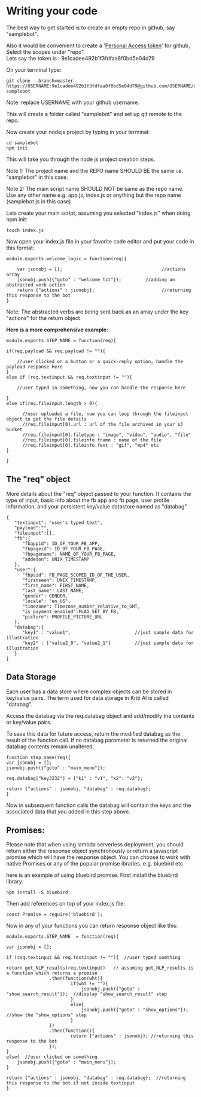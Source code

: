 # Writing your code

The best way to get started is to create an empty repo in github, say "samplebot".

Also it would be convenient to create a '[Personal Access token](https://github.com/settings/tokens)' for github, Select the scopes under "repo".  
Lets say the token is : 9e1cadee492b1f3fdfaa8f0bd5e04d79

On your terminal type:

```
git clone --branch=master https://USERNAME:9e1cadee492b1f3fdfaa8f0bd5e04d79@github.com/USERNAME/samplebot.git samplebot
```

Note: replace USERNAME with your github username.

This will create a folder called "samplebot" and set up git remote to the repo.

Now create your nodejs project by typing in your terminal:

```
cd samplebot
npm init
```

This will take you through the node js project creation steps.

Note 1: The project name and the REPO name SHOULD BE the same i.e. "samplebot" in this case.

Note 2: The main script name SHOULD NOT be same as the repo name. Use any other name e.g. app.js, index.js or anything but  the repo name \(samplebot.js in this case\)

Lets create your main script, assuming you selected "index.js" when doing npm init:

```
touch index.js
```

Now open your index.js file in your favorite code editor and put your code in this format:

```
module.exports.welcome_logic = function(req){

    var jsonobj = [];                                     //actions array
    jsonobj.push({"goto" : "welcome_txt"});         //adding an abstracted verb action
    return {"actions" : jsonobj};                         //returning this response to the bot 
}
```

Note: The abstracted verbs are being sent back as an array under the key "actions" for the return object

**Here is a more comprehensive example:**

```
module.exports.STEP_NAME = function(req){

if(req.payload && req.payload != ""){

    //user clicked on a button or a quick-reply option, handle the payload response here
}
else if (req.textinput && req.textinput != ""){

    //user typed in something, now you can handle the response here

}  
else if(req.fileinput.length > 0){

      //user uploaded a file, now you can loop through the fileinput object to get the file details
      //req.fileinput[0].url : url of the file archived in your s3 bucket
      //req.fileinput[0].filetype : "image", "video", "audio", "file"
      //req.fileinput[0].fileinfo.fname : name of the file 
      //req.fileinput[0].fileinfo.fext : "gif", "mp4" etc
}

}
```

## 

## The "req" object

More details about the "req" object passed to your function. It contains the type of input, basic info about the fb app and fb page, user profile information, and your persistent key/value datastore named as "databag"

```
{  
   "textinput": "user's typed text",
   "payload":"",
   "fileinput":[],
   "fb":{  
      "fbappid": ID_OF_YOUR_FB_APP,
      "fbpageid": ID_OF_YOUR_FB_PAGE,
      "fbpagename": NAME_OF_YOUR_FB_PAGE,
      "addedon": UNIX_TIMESTAMP
   },
   "user":{  
      "fbpsid": FB_PAGE_SCOPED_ID_OF_THE_USER,
      "firstseen": UNIX_TIMESTAMP,
      "first_name": FIRST_NAME,
      "last_name": LAST_NAME,
      "gender": GENDER,
      "locale": "en_US",
      "timezone": Timezone_number_relative_to_GMT,
      "is_payment_enabled":FLAG_SET_BY_FB,
      "picture": PROFILE_PICTURE_URL
   },
   "databag":{  
      "key1" : "value1",                        //just sample data for illustration
      "key2" : ["value2_0", "value2_1"]         //just sample data for illustration
   }
}
```

## Data Storage

Each user has a data store where complex objects can be stored in key/value pairs. The term used for data storage in Kriti AI is called "databag".

Access the databag via the req.databag object and add/modify the contents or key/value pairs.

To save this data for future access, return the modified databag as the result of the function call. If no databag parameter is returned the original databag contents remain unaltered.

```
function step_name(req){
var jsonobj = [];
jsonobj.push({"goto" : "main_menu"});

req.databag["key3232"] = {"k1" : "v1", "k2": "v2"};

return {"actions" : jsonobj, "databag" : req.databag};
}
```

Now in subsequent function calls the databag will contain the keys and the associated data that you added in this step above.

## 

## Promises:

Please note that when using lambda serverless deployment, you should return either the response object synchronously or return a javascript promise which will have the response object. You can choose to work with native Promises or any of the popular promise ibraries. e.g. bluebird etc

here is an example of using bluebird promise. First install the bluebird library.

```
npm install -S bluebird
```

Then add references on top of your index.js file:

```
const Promise = require('bluebird');
```

Now in any of your functions you can return response object like this:

```
module.exports.STEP_NAME  = function(req){

var jsonobj = [];

if (req.textinput && req.textinput != ""){  //user typed somthing

return get_NLP_results(req.textinput)   // assuming get_NLP_results is a function which returns a promise
                .then(function(wht){ 
                        if(wht != ""){
                            jsonobj.push({"goto" : "show_search_result"});  //display "show_search_result" step
                        }
                        else{
                            jsonobj.push({"goto" : "show_options"});   //show the "show_options" step
                        }
                })
                .then(function(){                    
                        return {"actions" : jsonobj}; //returning this response to the bot
                });
}
else{  //user clicked on something
    jsonobj.push({"goto" : "main_menu"});
}

return {"actions" : jsonobj, "databag" : req.databag};  //returning this response to the bot if not inside textinput
}
```





